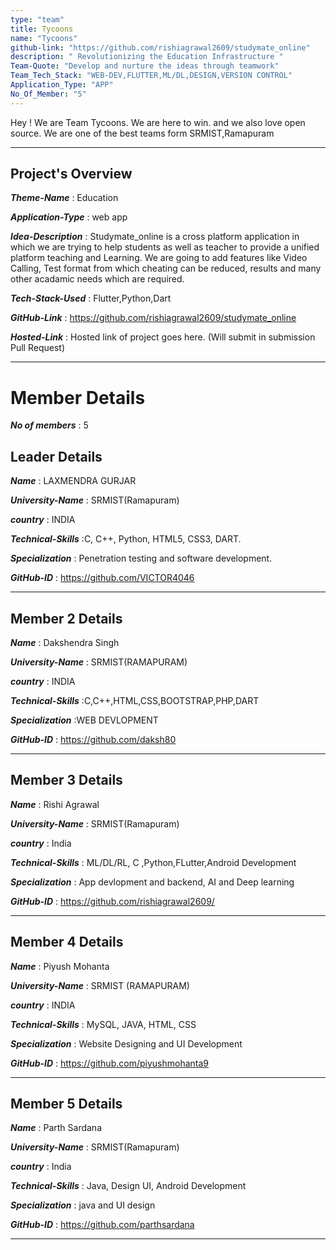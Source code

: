 ```yaml
---
type: "team"                   
title: Tycoons
name: "Tycoons"
github-link: "https://github.com/rishiagrawal2609/studymate_online"
description: " Revolutionizing the Education Infrastructure "
Team-Quote: "Develop and nurture the ideas through teamwork"
Team_Tech_Stack: "WEB-DEV,FLUTTER,ML/DL,DESIGN,VERSION CONTROL"
Application_Type: "APP"
No_Of_Member: "5"
---
```


Hey ! We are Team Tycoons. We are here to win. and we also love open source. We are one of the best teams form SRMIST,Ramapuram

---

## Project's Overview

_**Theme-Name**_ : Education

_**Application-Type**_ : web app

_**Idea-Description**_ :  Studymate_online is a cross platform application in which we are trying to help students as well as teacher to provide a unified platform teaching and Learning. We are going to add features like Video Calling, Test format from which cheating can be reduced, results and many other acadamic needs which are required.

_**Tech-Stack-Used**_ : Flutter,Python,Dart

_**GitHub-Link**_ :   https://github.com/rishiagrawal2609/studymate_online

_**Hosted-Link**_ :    Hosted link of project goes here. (Will submit in submission Pull Request)

---

# Member Details

_**No of members**_ : 5

## Leader Details

_**Name**_ : LAXMENDRA GURJAR

_**University-Name**_ : SRMIST(Ramapuram)

_**country**_ : INDIA
 
_**Technical-Skills**_ :C, C++, Python,  HTML5, CSS3, DART.

_**Specialization**_ : Penetration testing and software development.

_**GitHub-ID**_ :  https://github.com/VICTOR4046

---

## Member 2 Details

_**Name**_ :  Dakshendra Singh

_**University-Name**_ : SRMIST(RAMAPURAM) 

_**country**_ : INDIA
 
_**Technical-Skills**_ :C,C++,HTML,CSS,BOOTSTRAP,PHP,DART

_**Specialization**_ :WEB DEVLOPMENT

_**GitHub-ID**_ :  https://github.com/daksh80

---

## Member 3 Details

_**Name**_ : Rishi Agrawal

_**University-Name**_ : SRMIST(Ramapuram)

_**country**_ : India
 
_**Technical-Skills**_ : ML/DL/RL, C ,Python,FLutter,Android Development

_**Specialization**_ : App devlopment and backend, AI and Deep learning

_**GitHub-ID**_ :    https://github.com/rishiagrawal2609/

---

## Member 4 Details

_**Name**_ : Piyush Mohanta

_**University-Name**_ : SRMIST (RAMAPURAM)

_**country**_ :  INDIA
 
_**Technical-Skills**_ : MySQL, JAVA, HTML, CSS

_**Specialization**_ : Website Designing and UI Development

_**GitHub-ID**_ :   https://github.com/piyushmohanta9

---

## Member 5 Details

_**Name**_ : Parth Sardana

_**University-Name**_ : SRMIST(Ramapuram)

_**country**_ : India
 
_**Technical-Skills**_ : Java, Design UI, Android Development

_**Specialization**_ : java and UI design

_**GitHub-ID**_ :  https://github.com/parthsardana

---

